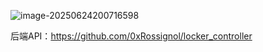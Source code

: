 ![image-20250624200716598](/home/cacc/Repositories/locker_controller_front/assets/image-20250624200716598.png)

后端API：https://github.com/0xRossignol/locker_controller